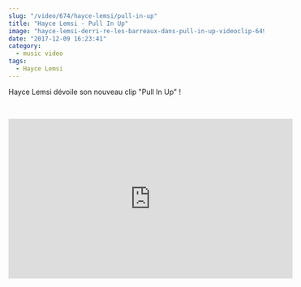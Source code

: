 ```yaml
--- 
slug: "/video/674/hayce-lemsi/pull-in-up"
title: "Hayce Lemsi - Pull In Up"
image: "hayce-lemsi-derri-re-les-barreaux-dans-pull-in-up-videoclip-649.jpg"
date: "2017-12-09 16:23:41"
category:
  - music video
tags:
  - Hayce Lemsi
---
```

<p>Hayce Lemsi dévoile son nouveau clip "Pull In Up" !</p><br/><p><iframe width="560" height="315" src="https://www.youtube.com/embed/uz1Ol2rL7Fs" frameborder="0" gesture="media" allow="encrypted-media" allowfullscreen></iframe></p>